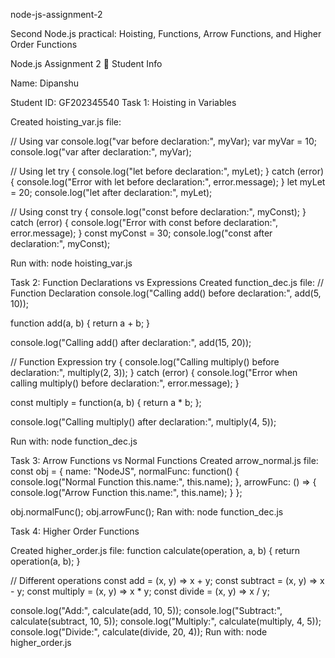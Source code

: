 node-js-assignment-2

Second Node.js practical: Hoisting, Functions, Arrow Functions, and Higher Order Functions

Node.js Assignment 2
📌 Student Info

Name: Dipanshu

Student ID: GF202345540
Task 1: Hoisting in Variables

Created hoisting_var.js file:

// Using var
console.log("var before declaration:", myVar); 
var myVar = 10;
console.log("var after declaration:", myVar);

// Using let
try {
    console.log("let before declaration:", myLet);
} catch (error) {
    console.log("Error with let before declaration:", error.message);
}
let myLet = 20;
console.log("let after declaration:", myLet);

// Using const
try {
    console.log("const before declaration:", myConst);
} catch (error) {
    console.log("Error with const before declaration:", error.message);
}
const myConst = 30;
console.log("const after declaration:", myConst);

Run with: node hoisting_var.js

Task 2: Function Declarations vs Expressions
Created function_dec.js file:
// Function Declaration
console.log("Calling add() before declaration:", add(5, 10));

function add(a, b) {
    return a + b;
}

console.log("Calling add() after declaration:", add(15, 20));

// Function Expression
try {
    console.log("Calling multiply() before declaration:", multiply(2, 3));
} catch (error) {
    console.log("Error when calling multiply() before declaration:", error.message);
}

const multiply = function(a, b) {
    return a * b;
};

console.log("Calling multiply() after declaration:", multiply(4, 5));

Run with: node function_dec.js


Task 3: Arrow Functions vs Normal Functions
Created arrow_normal.js file:
const obj = {
    name: "NodeJS",
    normalFunc: function() {
        console.log("Normal Function this.name:", this.name);
    },
    arrowFunc: () => {
        console.log("Arrow Function this.name:", this.name);
    }
};

obj.normalFunc();
obj.arrowFunc();
 Ran with: node function_dec.js 


 Task 4: Higher Order Functions

Created higher_order.js file:
function calculate(operation, a, b) {
    return operation(a, b);
}

// Different operations
const add = (x, y) => x + y;
const subtract = (x, y) => x - y;
const multiply = (x, y) => x * y;
const divide = (x, y) => x / y;

console.log("Add:", calculate(add, 10, 5));
console.log("Subtract:", calculate(subtract, 10, 5));
console.log("Multiply:", calculate(multiply, 4, 5));
console.log("Divide:", calculate(divide, 20, 4));
Run with: node higher_order.js
